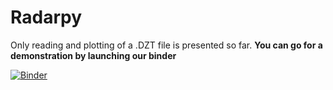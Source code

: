 # Radarpy

Only reading and plotting of a .DZT file is presented so far. **You can go for a demonstration by launching our binder**

[![Binder](https://mybinder.org/badge_logo.svg)](https://mybinder.org/v2/gh/viictorjs/Radarpy/master/?filepath=Radarpy.ipynb)
